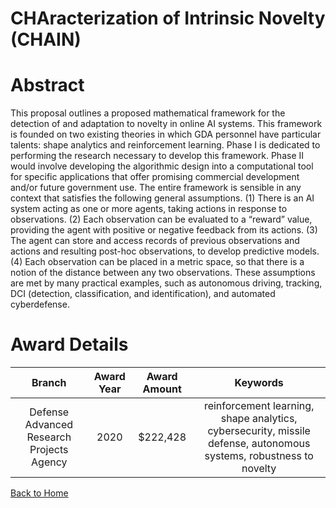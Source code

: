 
CHAracterization of Intrinsic Novelty (CHAIN)
=============================================

# Abstract


This proposal outlines a proposed mathematical framework for the detection of and adaptation to novelty in online AI systems. This framework is founded on two existing theories in which GDA personnel have particular talents: shape analytics and reinforcement learning. Phase I is dedicated to performing the research necessary to develop this framework. Phase II would involve developing the algorithmic design into a computational tool for specific applications that offer promising commercial development and/or future government use. The entire framework is sensible in any context that satisfies the following general assumptions. (1) There is an AI system acting as one or more agents, taking actions in response to observations. (2) Each observation can be evaluated to a “reward” value, providing the agent with positive or negative feedback from its actions. (3) The agent can store and access records of previous observations and actions and resulting post-hoc observations, to develop predictive models. (4) Each observation can be placed in a metric space, so that there is a notion of the distance between any two observations. These assumptions are met by many practical examples, such as autonomous driving, tracking, DCI (detection, classification, and identification), and automated cyberdefense.  

# Award Details

|Branch|Award Year|Award Amount|Keywords|
| :---: | :---: | :---: | :---: |
|Defense Advanced Research Projects Agency|2020|$222,428|reinforcement learning, shape analytics, cybersecurity, missile defense, autonomous systems, robustness to novelty|
  
  


[Back to Home](https://github.com/chrischow/dod_sbir_awards#1224)